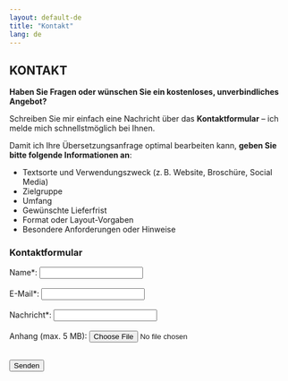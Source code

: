```yaml
---
layout: default-de
title: "Kontakt"
lang: de
---
```


## KONTAKT

**Haben Sie Fragen oder wünschen Sie ein kostenloses, unverbindliches Angebot?**

Schreiben Sie mir einfach eine Nachricht über das **Kontaktformular** – ich melde mich schnellstmöglich bei Ihnen.

Damit ich Ihre Übersetzungsanfrage optimal bearbeiten kann, **geben Sie bitte folgende Informationen an**:

- Textsorte und Verwendungszweck (z. B. Website, Broschüre, Social Media)
- Zielgruppe
- Umfang
- Gewünschte Lieferfrist
- Format oder Layout-Vorgaben
- Besondere Anforderungen oder Hinweise

### Kontaktformular

<form 
  action="https://formie.io/form/9a26129f-18ff-4796-b5f5-30694e5f0a55"
  method="POST"
  enctype="multipart/form-data"
>
  <label> 
    Name*:
    <input type="text" name="name" required>
  </label>
  <br><br>

  <label> 
    E-Mail*:
    <input type="email" name="email" required>
  </label>
  <br><br>

  <label> 
    Nachricht*:
    <input type="message" name="message" required>
  </label>
  <br><br>

  <label> 
    Anhang (max. 5 MB):
    <input type="file" name="file">
  </label> 
  <br><br> 

  <button type="submit">Senden</button>
</form> 

